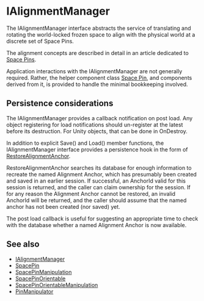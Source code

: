 # IAlignmentManager

The IAlignmentManager interface abstracts the service of translating and rotating the world-locked frozen space to align with the physical world at a discrete set of Space Pins.

The alignment concepts are described in detail in an article dedicated to [Space Pins](../../Documentation/Concepts/Advanced/SpacePins.md).

Application interactions with the IAlignmentManager are not generally required. Rather, the helper component class [Space Pin](xref:Microsoft.MixedReality.WorldLocking.Core.SpacePin), and components derived from it, is provided to handle the minimal bookkeeping involved.

## Persistence considerations

The IAlignmentManager provides a callback notification on post load. Any object registering for load notifications should un-register at the latest before its destruction. For Unity objects, that can be done in OnDestroy.

In addition to explicit Save() and Load() member functions, the IAlignmentManager interface provides a persistence hook in the form of [RestoreAlignmentAnchor](xref:Microsoft.MixedReality.WorldLocking.Core.IAlignmentManager.RestoreAlignmentAnchor*).

RestoreAlignmentAnchor searches its database for enough information to recreate the named Alignment Anchor, which has presumably been created and saved in an earlier session. If successful, an AnchorId valid for this session is returned, and the caller can claim ownership for the session. If for any reason the Alignment Anchor cannot be restored, an invalid AnchorId will be returned, and the caller should assume that the named anchor has not been created (nor saved) yet.

The post load callback is useful for suggesting an appropriate time to check with the database whether a named Alignment Anchor is now available.

## See also

* [IAlignmentManager](xref:Microsoft.MixedReality.WorldLocking.Core.IAlignmentManager)
* [SpacePin](xref:Microsoft.MixedReality.WorldLocking.Core.SpacePin)
* [SpacePinManipulation](xref:Microsoft.MixedReality.WorldLocking.Examples.SpacePinManipulation)
* [SpacePinOrientable](xref:Microsoft.MixedReality.WorldLocking.Core.SpacePinOrientable)
* [SpacePinOrientableManipulation](xref:Microsoft.MixedReality.WorldLocking.Examples.SpacePinOrientableManipulation)
* [PinManipulator](xref:Microsoft.MixedReality.WorldLocking.Examples.PinManipulator)
